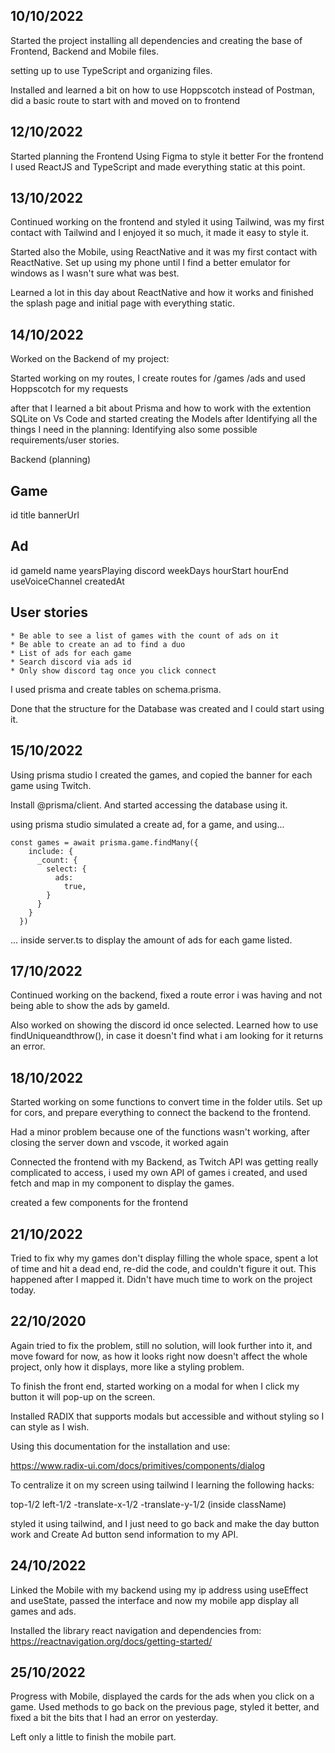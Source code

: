 ## 10/10/2022
Started the project installing all dependencies and creating the base of Frontend, Backend and Mobile files.

setting up to use TypeScript and organizing files.

Installed and learned a bit on how to use Hoppscotch instead of Postman, did a basic route to start with and moved on to frontend



## 12/10/2022

Started planning the Frontend 
Using Figma to style it better 
For the frontend I used ReactJS and TypeScript and made everything static at this point.

## 13/10/2022

Continued working on the frontend and styled it using Tailwind, was my first contact with Tailwind and I enjoyed it so much, it made it easy to style it.

Started also the Mobile, using ReactNative and it was my first contact with ReactNative.
Set up using my phone until I find a better emulator for windows as I wasn't sure what was best.

Learned a lot in this day about ReactNative and how it works and finished the splash page and initial page with everything static. 



## 14/10/2022
Worked on the Backend of my project:

Started working on my routes, I create routes for /games /ads and used Hoppscotch for my requests

after that I learned a bit about Prisma and how to work with the extention SQLite on Vs Code and started creating the Models after Identifying all the things I need in the planning:
Identifying also some possible requirements/user stories.

Backend (planning)

## Game

id 
title
bannerUrl

## Ad

id
gameId
name
yearsPlaying
discord
weekDays
hourStart
hourEnd
useVoiceChannel
createdAt

## User stories
```
* Be able to see a list of games with the count of ads on it
* Be able to create an ad to find a duo
* List of ads for each game
* Search discord via ads id
* Only show discord tag once you click connect
```

I used prisma and create tables on schema.prisma. 

Done that the structure for the Database was created and I could start using it.

## 15/10/2022

Using prisma studio I created the games, and copied the banner for each game using Twitch.

Install @prisma/client. And started accessing the database using it.

using prisma studio simulated a create ad, for a game, and using... 

```
const games = await prisma.game.findMany({
    include: {
      _count: {
        select: {
          ads:
            true,
        }
      }
    }
  })
  ```
... inside server.ts to display the amount of ads for each game listed.

## 17/10/2022

Continued working on the backend, fixed a route error i was having and not being able to show the ads by gameId.

Also worked on showing the discord id once selected.
Learned how to use findUniqueandthrow(), in case it doesn't find what i am looking for it returns an error. 

## 18/10/2022

Started working on some functions to convert time in the folder utils.
Set up for cors, and prepare everything to connect the backend to the frontend.

Had a minor problem because one of the functions wasn't working, after closing the server down and vscode, it worked again

Connected the frontend with my Backend, as Twitch API was getting really complicated to access, i used my own API of games i created, and used fetch and map in my component to display the games.

created a few components for the frontend

## 21/10/2022

Tried to fix why my games don't display filling the whole space, spent a lot of time and hit a dead end, re-did the code, and couldn't figure it out. This happened after I mapped it.
Didn't have much time to work on the project today.

## 22/10/2020

Again tried to fix the problem, still no solution, will look further into it, and move foward for now, as how it looks right now doesn't affect the whole project, only how it displays, more like a styling problem.

To finish the front end, started working on a modal for when I click my button it will pop-up on the screen.

Installed RADIX that supports modals but accessible and without styling so I can style as I wish.

Using this documentation for the installation and use:

https://www.radix-ui.com/docs/primitives/components/dialog

To centralize it on my screen using tailwind I learning the following hacks:

top-1/2 left-1/2 -translate-x-1/2 -translate-y-1/2 (inside className)

styled it using tailwind, and I just need to go back and make the day button work and Create Ad button send information to my API.

## 24/10/2022

Linked the Mobile with my backend using my ip address using useEffect and useState, passed the interface and now my mobile app display all games and ads.

Installed the library react navigation and dependencies from:
https://reactnavigation.org/docs/getting-started/

## 25/10/2022 

Progress with Mobile, displayed the cards for the ads when you click on a game. Used methods to go back on the previous page, styled it better, and fixed a bit the bits that I had an error on yesterday.

Left only a little to finish the mobile part.



